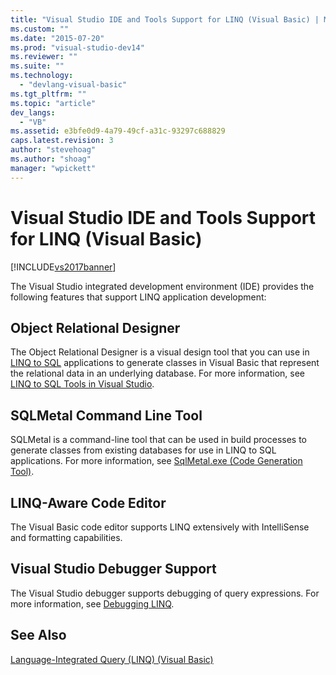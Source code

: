 ```yaml
---
title: "Visual Studio IDE and Tools Support for LINQ (Visual Basic) | Microsoft Docs"
ms.custom: ""
ms.date: "2015-07-20"
ms.prod: "visual-studio-dev14"
ms.reviewer: ""
ms.suite: ""
ms.technology: 
  - "devlang-visual-basic"
ms.tgt_pltfrm: ""
ms.topic: "article"
dev_langs: 
  - "VB"
ms.assetid: e3bfe0d9-4a79-49cf-a31c-93297c688829
caps.latest.revision: 3
author: "stevehoag"
ms.author: "shoag"
manager: "wpickett"
---
```

# Visual Studio IDE and Tools Support for LINQ (Visual Basic)
[!INCLUDE[vs2017banner](../../../../visual-basic/includes/vs2017banner.md)]

The Visual Studio integrated development environment (IDE) provides the following features that support LINQ application development:  
  
## Object Relational Designer  
 The Object Relational Designer is a visual design tool that you can use in [LINQ to SQL](../Topic/LINQ%20to%20SQL.md) applications to generate classes in Visual Basic that represent the relational data in an underlying database. For more information, see [LINQ to SQL Tools in Visual Studio](/visual-studio/data-tools/linq-to-sql-tools-in-visual-studio2).  
  
## SQLMetal Command Line Tool  
 SQLMetal is a command-line tool that can be used in build processes to generate classes from existing databases for use in LINQ to SQL  applications. For more information, see [SqlMetal.exe (Code Generation Tool)](../Topic/SqlMetal.exe%20\(Code%20Generation%20Tool\).md).  
  
## LINQ-Aware Code Editor  
 The Visual Basic code editor supports LINQ extensively with IntelliSense and formatting capabilities.  
  
## Visual Studio Debugger Support  
 The Visual Studio debugger supports debugging of query expressions. For more information, see [Debugging LINQ](/visual-studio/debugger/debugging-linq).  
  
## See Also  
 [Language-Integrated Query (LINQ) (Visual Basic)](../../../../visual-basic/programming-guide/concepts/linq/index.md)